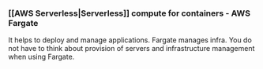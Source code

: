### [[AWS Serverless|Serverless]] compute for containers - AWS Fargate

It helps to deploy and manage applications.
Fargate manages infra.
You do not have to think about provision of servers and infrastructure management when using Fargate.
